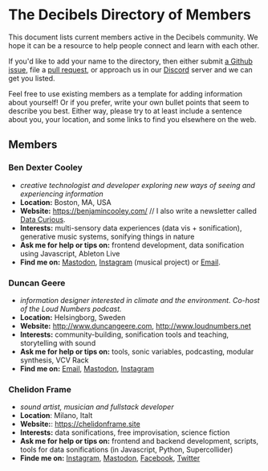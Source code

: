 # The Decibels Directory of Members

This document lists current members active in the Decibels community. We hope it can be a resource to help people connect and learn with each other. 

If you'd like to add your name to the directory, then either submit [a Github issue](https://github.com/Decibels-Sonification/sonification-resources/issues), file a [pull request](https://github.com/Decibels-Sonification/sonification-resources/pulls), or approach us in our [Discord](http://decibels.community) server and we can get you listed.

Feel free to use existing members as a template for adding information about yourself! Or if you prefer, write your own bullet points that seem to describe you best. Either way, please try to at least include a sentence about you, your location, and some links to find you elsewhere on the web.

## Members

### Ben Dexter Cooley
- *creative technologist and developer exploring new ways of seeing and experiencing information*
- **Location:** Boston, MA, USA
- **Website:** https://benjamincooley.com/ // I also write a newsletter called [Data Curious](https://datacurious.substack.com/).
- **Interests:** multi-sensory data experiences (data vis + sonification), generative music systems, sonifying things in nature
- **Ask me for help or tips on:** frontend development, data sonification using Javascript, Ableton Live
- **Find me on:** [Mastodon](https://vis.social/@bendexter), [Instagram](https://www.instagram.com/st.silva.music/) (musical project) or [Email](mailto:benjamincooley94@gmail.com).

### Duncan Geere
- *information designer interested in climate and the environment. Co-host of the Loud Numbers podcast.*
- **Location:** Helsingborg, Sweden
- **Website:** http://www.duncangeere.com, http://www.loudnumbers.net
- **Interests:** community-building, sonification tools and teaching, storytelling with sound
- **Ask me for help or tips on:** tools, sonic variables, podcasting, modular synthesis, VCV Rack
- **Find me on:** [Email](http://buttondown.email/duncangeere), [Mastodon](https://vis.social/@duncangeere), [Instagram](http://instagram.com/duncan_geere) 

### Chelidon Frame
- *sound artist, musician and fullstack developer*
- **Location**: Milano, Italt
- **Website:**: https://chelidonframe.site
- **Interests:** data sonifications, free improvisation, science fiction
- **Ask me for help or tips on:** frontend and backend development, scripts, tools for data sonifications (in Javascript, Python, Supercollider)
- **Finde me on:** [Instagram](https://www.instagram.com/chelidonframe/), [Mastodon](https://mastodon.uno/@chelidonframe), [Facebook](https://www.facebook.com/ChelidonFrame), [Twitter](https://twitter.com/chelidonframe/)
